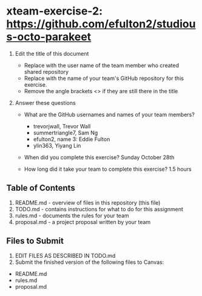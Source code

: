 # xteam-exercise-2: https://github.com/efulton2/studious-octo-parakeet

1. Edit the title of this document
   * Replace <UserName> with the user name of the team member who created shared repository
   * Replace <GitHubRepositoryName> with the name of your team's GitHub repository for this exercise.
   * Remove the angle brackets <> if they are still there in the title

2. Answer these questions
   * What are the GitHub usernames and names of your team members?
       * trevorjwall, Trevor Wall
       * summertriangle7, Sam Ng
       * efulton2, name 3: Eddie Fulton
       * ylin363, Yiyang Lin

   * When did you complete this exercise? 
     Sunday October 28th
   * How long did it take your team to complete this exercise? 
     1.5 hours

## Table of Contents

1. README.md - overview of files in this repository (this file)
2. TODO.md - contains instructions for what to do for this assignment
3. rules.md - documents the rules for your team
4. proposal.md - a project proposal written by your team

## Files to Submit

1. EDIT FILES AS DESCRIBED IN TODO.md
2. Submit the finished version of the following files to Canvas:

* README.md
* rules.md
* proposal.md
